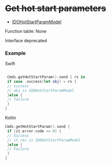 # ~~Get hot start parameters~~
* [IDOHotStartParamModel](../model/IDOHotStartParamModel.md)

Function table: None 

Interface deprecated

### Example

Swift
```swift
 
 Cmds.getHotStartParam().send { rs in
 if case .success(let obj) = rs {
 // success
 // obj is IDOHotStartParamModel
 }else {
 // failure
 }
}
```

 
 Kotlin
```kotlin
Cmds.getHotStartParam().send {
 if (it.error.code == 0) {
 // Success
 // it.res is IDOHotStartParamModel
 }else {
 // Failure
 } 
}
```
